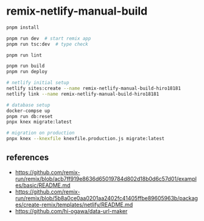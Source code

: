 # remix-netlify-manual-build

```sh
pnpm install

pnpm run dev  # start remix app
pnpm run tsc:dev  # type check

pnpm run lint

pnpm run build
pnpm run deploy

# netlify initial setup
netlify sites:create --name remix-netlify-manual-build-hiro18181
netlify link --name remix-netlify-manual-build-hiro18181

# database setup
docker-compse up
pnpm run db:reset
pnpx knex migrate:latest

# migration on production
pnpx knex --knexfile knexfile.production.js migrate:latest
```

## references

- https://github.com/remix-run/remix/blob/acb7ff919e8636d65019784d802d18b0d6c57d01/examples/basic/README.md
- https://github.com/remix-run/remix/blob/5b8a0ce0aa0201aa2402fc41405ffbe89605963b/packages/create-remix/templates/netlify/README.md
- https://github.com/hi-ogawa/data-url-maker
